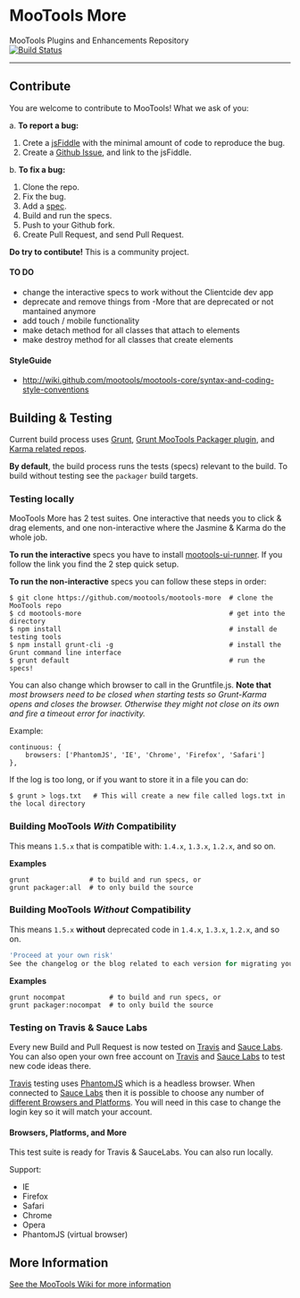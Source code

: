 # MooTools More 
MooTools Plugins and Enhancements Repository    
[![Build Status](https://travis-ci.org/mootools/mootools-more.svg?branch=master)](https://travis-ci.org/mootools/mootools-more)

---

## Contribute

You are welcome to contribute to MooTools! What we ask of you:

a. __To report a bug:__

   1. Crete a [jsFiddle](http://jsfiddle.net/) with the minimal amount of code to reproduce the bug.
   2. Create a [Github Issue](https://github.com/mootools/mootools-more/issues), and link to the jsFiddle.

b. __To fix a bug:__

   1. Clone the repo.
   2. Fix the bug.
   3. Add a [spec](http://jasmine.github.io/1.3/introduction.html).
   4. Build and run the specs.
   5. Push to your Github fork.
   6. Create Pull Request, and send Pull Request.


__Do try to contibute!__ This is a community project.

#### TO DO

* change the interactive specs to work without the Clientcide dev app
* deprecate and remove things from -More that are deprecated or not mantained anymore
* add touch / mobile functionality
* make detach method for all classes that attach to elements
* make destroy method for all classes that create elements

#### StyleGuide

* http://wiki.github.com/mootools/mootools-core/syntax-and-coding-style-conventions

## Building & Testing

Current build process uses [Grunt](http://github.com/gruntjs), [Grunt MooTools Packager plugin](https://github.com/ibolmo/grunt-packager), and [Karma related repos](http://github.com/karma-runner/grunt-karma).

**By default**, the build process runs the tests (specs) relevant to the build. To build without testing see the `packager` build targets.

### Testing locally

MooTools More has 2 test suites. One interactive that needs you to click & drag elements, and one non-interactive where the Jasmine & Karma do the whole job. 

**To run the interactive** specs you have to install [mootools-ui-runner](https://github.com/arian/mootools-ui-runner). If you follow the link you find the 2 step quick setup.

**To run the non-interactive** specs you can follow these steps in order:

    $ git clone https://github.com/mootools/mootools-more  # clone the MooTools repo
    $ cd mootools-more                                     # get into the directory
    $ npm install                                          # install de testing tools
    $ npm install grunt-cli -g                             # install the Grunt command line interface
    $ grunt default                                        # run the specs!


You can also change which browser to call in the Gruntfile.js.
__Note that__ _most browsers need to be closed when starting tests so Grunt-Karma opens and closes the browser. Otherwise they might not close on its own and fire a timeout error for inactivity._

Example:

	continuous: {
		browsers: ['PhantomJS', 'IE', 'Chrome', 'Firefox', 'Safari']
	},

If the log is too long, or if you want to store it in a file you can do:

    $ grunt > logs.txt   # This will create a new file called logs.txt in the local directory



### Building MooTools _With_ Compatibility
This means `1.5.x` that is compatible with: `1.4.x`, `1.3.x`, `1.2.x`, and so on.

**Examples**

	grunt               # to build and run specs, or
	grunt packager:all  # to only build the source

### Building MooTools _Without_ Compatibility
This means `1.5.x` **without** deprecated code in `1.4.x`, `1.3.x`, `1.2.x`, and so on.

``` js
'Proceed at your own risk'
See the changelog or the blog related to each version for migrating your code.
```

**Examples**

	grunt nocompat           # to build and run specs, or
	grunt packager:nocompat  # to only build the source


### Testing on Travis & Sauce Labs

Every new Build and Pull Request is now tested on [Travis](https://travis-ci.org/) and [Sauce Labs](https://saucelabs.com/). You can also open your own free account on [Travis](https://travis-ci.org/) and [Sauce Labs](https://saucelabs.com/) to test new code ideas there.

[Travis](https://travis-ci.org/) testing uses [PhantomJS](http://phantomjs.org/) which is a headless browser. When connected to [Sauce Labs](https://saucelabs.com/) then it is possible to choose any number of [different Browsers and Platforms](https://saucelabs.com/platforms). You will need in this case to change the login key so it will match your account.


#### Browsers, Platforms, and More

This test suite is ready for Travis & SauceLabs.
You can also run locally.

Support:

 - IE
 - Firefox
 - Safari
 - Chrome
 - Opera
 - PhantomJS (virtual browser)



## More Information

[See the MooTools Wiki for more information](http://github.com/mootools/mootools-core/wikis)